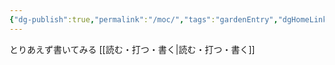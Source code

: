 ```yaml
---
{"dg-publish":true,"permalink":"/moc/","tags":"gardenEntry","dgHomeLink":true,"dgPassFrontmatter":false}
---
```


とりあえず書いてみる
[[読む・打つ・書く|読む・打つ・書く]]
